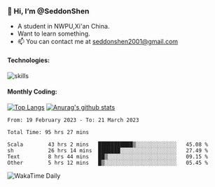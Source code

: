 ### 👋 Hi, I’m @SeddonShen
- A student in NWPU,Xi'an China.
- Want to learn something.
- 📫 You can contact me at seddonshen2001@gmail.com

#### Technologies:

![skills](https://skillicons.dev/icons?i=scala,js,html,css,bootstrap,jquery,c,cpp,cloudflare,django,docker,flask,git,github,githubactions,linux,latex,mysql,nodejs,ps,php,pr,py,raspberrypi,redis,unreal,v,vscode,vue,bash)

#### Monthly Coding:
[![Top Langs](https://github-readme-stats.vercel.app/api/top-langs?username=seddonshen&show_icons=true&locale=en&layout=compact&hide=html&langs_count=8)](https://github.com/SeddonShen/)
[![Anurag's github stats](https://github-readme-stats.vercel.app/api?username=SeddonShen&count_private=true&show_icons=true)](https://github.com/anuraghazra/github-readme-stats)
<!--START_SECTION:waka-->

```text
From: 19 February 2023 - To: 21 March 2023

Total Time: 95 hrs 27 mins

Scala        43 hrs 2 mins   ███████████▒░░░░░░░░░░░░░   45.08 %
sh           26 hrs 14 mins  ███████░░░░░░░░░░░░░░░░░░   27.49 %
Text         8 hrs 44 mins   ██▒░░░░░░░░░░░░░░░░░░░░░░   09.15 %
Other        5 hrs 12 mins   █▒░░░░░░░░░░░░░░░░░░░░░░░   05.45 %
```

<!--END_SECTION:waka-->

![WakaTime Daily](https://wakatime.com/share/@seddon2001/61a7e342-5f12-4fea-bf92-1fac161e97d6.svg)
<!---
SeddonShen/SeddonShen is a ✨ special ✨ repository because its `README.md` (this file) appears on your GitHub profile.
You can click the Preview link to take a look at your changes.
--->
